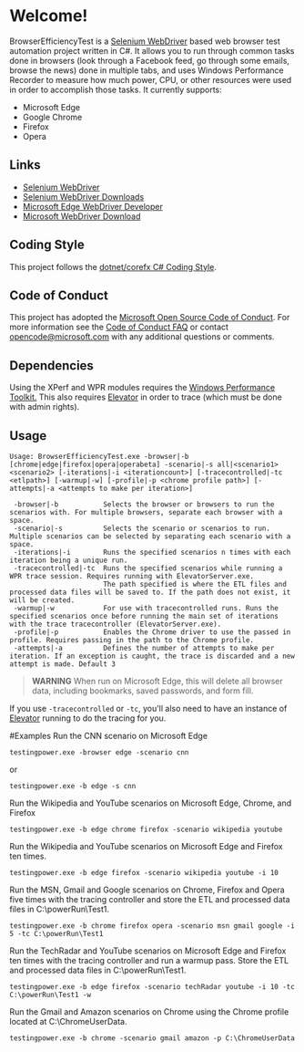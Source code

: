 # Welcome!
BrowserEfficiencyTest is a [Selenium WebDriver](http://docs.seleniumhq.org/) based web browser test automation project written in C#. It allows you to run through common tasks done in browsers (look through a Facebook feed, go through some emails, browse the news) done in multiple tabs, and uses Windows Performance Recorder to measure how much power, CPU, or other resources were used in order to accomplish those tasks. It currently supports:
* Microsoft Edge
* Google Chrome
* Firefox
* Opera

## Links
* [Selenium WebDriver](http://docs.seleniumhq.org/)
* [Selenium WebDriver Downloads](http://docs.seleniumhq.org/download/)
* [Microsoft Edge WebDriver Developer](https://developer.microsoft.com/en-us/microsoft-edge/platform/documentation/dev-guide/tools/webdriver/)
* [Microsoft WebDriver Download](https://developer.microsoft.com/en-us/microsoft-edge/tools/webdriver/)

## Coding Style
This project follows the [dotnet/corefx C# Coding Style](https://github.com/dotnet/corefx/blob/master/Documentation/coding-guidelines/coding-style.md).

## Code of Conduct
This project has adopted the [Microsoft Open Source Code of Conduct](https://opensource.microsoft.com/codeofconduct/). For more information see the [Code of Conduct FAQ](https://opensource.microsoft.com/codeofconduct/faq/) or contact [opencode@microsoft.com](mailto:opencode@microsoft.com) with any additional questions or comments.

## Dependencies
Using the XPerf and WPR modules requires the [Windows Performance Toolkit.](https://msdn.microsoft.com/en-us/library/windows/hardware/dn927310(v=vs.85).aspx)
This also requires [Elevator](https://github.com/MicrosoftEdge/Elevator) in order to trace (which must be done with admin rights).

## Usage

```
Usage: BrowserEfficiencyTest.exe -browser|-b [chrome|edge|firefox|opera|operabeta] -scenario|-s all|<scenario1> <scenario2> [-iterations|-i <iterationcount>] [-tracecontrolled|-tc <etlpath>] [-warmup|-w] [-profile|-p <chrome profile path>] [-attempts|-a <attempts to make per iteration>]

 -browser|-b           Selects the browser or browsers to run the scenarios with. For multiple browsers, separate each browser with a space.
 -scenario|-s 	       Selects the scenario or scenarios to run. Multiple scenarios can be selected by separating each scenario with a space.
 -iterations|-i        Runs the specified scenarios n times with each iteration being a unique run.
 -tracecontrolled|-tc  Runs the specified scenarios while running a WPR trace session. Requires running with ElevatorServer.exe.
                       The path specified is where the ETL files and processed data files will be saved to. If the path does not exist, it will be created.
 -warmup|-w            For use with tracecontrolled runs. Runs the specified scenarios once before running the main set of iterations with the trace tracecontroller (ElevatorServer.exe).
 -profile|-p           Enables the Chrome driver to use the passed in profile. Requires passing in the path to the Chrome profile.
 -attempts|-a          Defines the number of attempts to make per iteration. If an exception is caught, the trace is discarded and a new attempt is made. Default 3
```

> **WARNING**
> When run on Microsoft Edge, this will delete all browser data, including bookmarks, saved passwords, and form fill.

If you use `-tracecontrolled` or `-tc`, you'll also need to have an instance of [Elevator](https://github.com/MicrosoftEdge/Elevator) running to do the tracing for you.

#Examples
Run the CNN scenario on Microsoft Edge

```testingpower.exe -browser edge -scenario cnn```

 or

 ```testingpower.exe -b edge -s cnn```

Run the Wikipedia and YouTube scenarios on Microsoft Edge, Chrome, and Firefox

```testingpower.exe -b edge chrome firefox -scenario wikipedia youtube```

Run the Wikipedia and YouTube scenarios on Microsoft Edge and Firefox ten times.

```testingpower.exe -b edge firefox -scenario wikipedia youtube -i 10```

Run the MSN, Gmail and Google scenarios on Chrome, Firefox and Opera five times with the tracing controller and store the ETL and processed data files in C:\powerRun\Test1.

```testingpower.exe -b chrome firefox opera -scenario msn gmail google -i 5 -tc C:\powerRun\Test1```

Run the TechRadar and YouTube scenarios on Microsoft Edge and Firefox ten times with the tracing controller and run a warmup pass. Store the ETL and processed data files in C:\powerRun\Test1.

```testingpower.exe -b edge firefox -scenario techRadar youtube -i 10 -tc C:\powerRun\Test1 -w```

Run the Gmail and Amazon scenarios on Chrome using the Chrome profile located at C:\ChromeUserData.

```testingpower.exe -b chrome -scenario gmail amazon -p C:\ChromeUserData```
